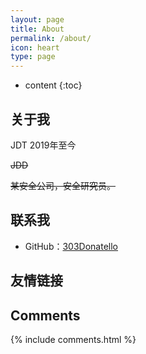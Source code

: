 ```yaml
---
layout: page
title: About
permalink: /about/
icon: heart
type: page
---
```


* content
{:toc}

## 关于我

JDT 2019年至今

~~JDD~~

~~某安全公司，安全研究员。~~





## 联系我

* GitHub：[303Donatello](https://github.com/303donatello)




## 友情链接


## Comments

{% include comments.html %}
